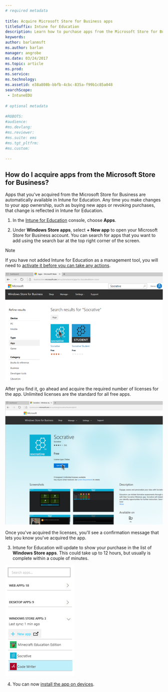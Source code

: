 ```yaml
---
# required metadata

title: Acquire Microsoft Store for Business apps
titleSuffix: Intune for Education
description: Learn how to purchase apps from the Microsoft Store for Business.
keywords:
author: barlanmsft
ms.author: barlan
manager: angrobe
ms.date: 03/24/2017
ms.topic: article
ms.prod:
ms.service:
ms.technology:
ms.assetid: e38a808b-bbfb-4cbc-835a-f99b1c85a048
searchScope:
 - IntuneEDU

# optional metadata

#ROBOTS:
#audience:
#ms.devlang:
#ms.reviewer:
#ms.suite: ems
#ms.tgt_pltfrm:
#ms.custom:

---
```


## How do I acquire apps from the Microsoft Store for Business?

Apps that you've acquired from the Microsoft Store for Business are automatically available in Intune for Education. Any time you make changes to your app ownership, such as buying new apps or revoking purchases, that change is reflected in Intune for Education.

1. In the [Intune for Education](https://intuneeducation.portal.azure.com) console, choose **Apps**.

2. Under **Windows Store apps**, select **+ New app** to open your Microsoft Store for Business account. You can search for apps that you want to add using the search bar at the top right corner of the screen.

> [!NOTE]
> If you have not added Intune for Education as a management tool, you will need to [activate it before you can take any actions](https://technet.microsoft.com/itpro/windows/manage/apps-in-windows-store-for-business#licensing-model).

  ![The search screen in the Microsoft Store for Business, showing two results for the search term 'Socrative', one for the Socrative app and the other for the Socrative Student app.](./media/apps-002-search-for-msfb-app.png)

  After you find it, go ahead and acquire the required number of licenses for the app. Unlimited licenses are the standard for all free apps.

  ![The Socrative app screen in the Microsoft Store for Business.](./media/apps-003-get-msfb-app.png)

  Once you've acquired the licenses, you'll see a confirmation message that lets you know you've acquired the app.

3. Intune for Education will update to show your purchase in the list of **Windows Store apps**. This could take up to 12 hours, but usually is complete within a couple of minutes.

  ![The sidebar of the apps page, which shows the Socrative app successfully added to the list of Windows Store apps.](./media/apps-004-sidebar-list-of-msfb-apps.png)

4. You can now [install the app on devices](install-apps.md).
